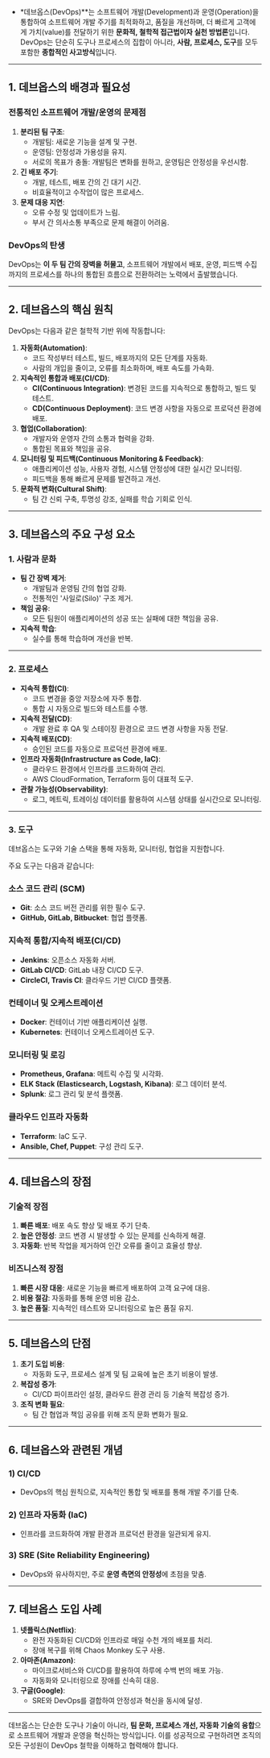 - *데브옵스(DevOps)**는 소프트웨어 개발(Development)과 운영(Operation)을 통합하여 소프트웨어 개발 주기를 최적화하고, 품질을 개선하며, 더 빠르게 고객에게 가치(value)를 전달하기 위한 **문화적, 철학적 접근법이자 실천 방법론**입니다. DevOps는 단순히 도구나 프로세스의 집합이 아니라, **사람, 프로세스, 도구**를 모두 포함한 **종합적인 사고방식**입니다.

---

## **1. 데브옵스의 배경과 필요성**

### 전통적인 소프트웨어 개발/운영의 문제점

1. **분리된 팀 구조**:
    - 개발팀: 새로운 기능을 설계 및 구현.
    - 운영팀: 안정성과 가용성을 유지.
    - 서로의 목표가 충돌: 개발팀은 변화를 원하고, 운영팀은 안정성을 우선시함.
2. **긴 배포 주기**:
    - 개발, 테스트, 배포 간의 긴 대기 시간.
    - 비효율적이고 수작업이 많은 프로세스.
3. **문제 대응 지연**:
    - 오류 수정 및 업데이트가 느림.
    - 부서 간 의사소통 부족으로 문제 해결이 어려움.

### DevOps의 탄생

DevOps는 **이 두 팀 간의 장벽을 허물고**, 소프트웨어 개발에서 배포, 운영, 피드백 수집까지의 프로세스를 하나의 통합된 흐름으로 전환하려는 노력에서 출발했습니다.

---

## **2. 데브옵스의 핵심 원칙**

DevOps는 다음과 같은 철학적 기반 위에 작동합니다:

1. **자동화(Automation)**:
    - 코드 작성부터 테스트, 빌드, 배포까지의 모든 단계를 자동화.
    - 사람의 개입을 줄이고, 오류를 최소화하며, 배포 속도를 가속화.
2. **지속적인 통합과 배포(CI/CD)**:
    - **CI(Continuous Integration)**: 변경된 코드를 지속적으로 통합하고, 빌드 및 테스트.
    - **CD(Continuous Deployment)**: 코드 변경 사항을 자동으로 프로덕션 환경에 배포.
3. **협업(Collaboration)**:
    - 개발자와 운영자 간의 소통과 협력을 강화.
    - 통합된 목표와 책임을 공유.
4. **모니터링 및 피드백(Continuous Monitoring & Feedback)**:
    - 애플리케이션 성능, 사용자 경험, 시스템 안정성에 대한 실시간 모니터링.
    - 피드백을 통해 빠르게 문제를 발견하고 개선.
5. **문화적 변화(Cultural Shift)**:
    - 팀 간 신뢰 구축, 투명성 강조, 실패를 학습 기회로 인식.

---

## **3. 데브옵스의 주요 구성 요소**

### 1. **사람과 문화**

- **팀 간 장벽 제거**:
    - 개발팀과 운영팀 간의 협업 강화.
    - 전통적인 '사일로(Silo)' 구조 제거.
- **책임 공유**:
    - 모든 팀원이 애플리케이션의 성공 또는 실패에 대한 책임을 공유.
- **지속적 학습**:
    - 실수를 통해 학습하며 개선을 반복.

---

### 2. **프로세스**

- **지속적 통합(CI)**:
    - 코드 변경을 중앙 저장소에 자주 통합.
    - 통합 시 자동으로 빌드와 테스트를 수행.
- **지속적 전달(CD)**:
    - 개발 완료 후 QA 및 스테이징 환경으로 코드 변경 사항을 자동 전달.
- **지속적 배포(CD)**:
    - 승인된 코드를 자동으로 프로덕션 환경에 배포.
- **인프라 자동화(Infrastructure as Code, IaC)**:
    - 클라우드 환경에서 인프라를 코드화하여 관리.
    - AWS CloudFormation, Terraform 등이 대표적 도구.
- **관찰 가능성(Observability)**:
    - 로그, 메트릭, 트레이싱 데이터를 활용하여 시스템 상태를 실시간으로 모니터링.

---

### 3. **도구**

데브옵스는 도구와 기술 스택을 통해 자동화, 모니터링, 협업을 지원합니다.

주요 도구는 다음과 같습니다:

### **소스 코드 관리 (SCM)**

- **Git**: 소스 코드 버전 관리를 위한 필수 도구.
- **GitHub, GitLab, Bitbucket**: 협업 플랫폼.

### **지속적 통합/지속적 배포(CI/CD)**

- **Jenkins**: 오픈소스 자동화 서버.
- **GitLab CI/CD**: GitLab 내장 CI/CD 도구.
- **CircleCI, Travis CI**: 클라우드 기반 CI/CD 플랫폼.

### **컨테이너 및 오케스트레이션**

- **Docker**: 컨테이너 기반 애플리케이션 실행.
- **Kubernetes**: 컨테이너 오케스트레이션 도구.

### **모니터링 및 로깅**

- **Prometheus, Grafana**: 메트릭 수집 및 시각화.
- **ELK Stack (Elasticsearch, Logstash, Kibana)**: 로그 데이터 분석.
- **Splunk**: 로그 관리 및 분석 플랫폼.

### **클라우드 인프라 자동화**

- **Terraform**: IaC 도구.
- **Ansible, Chef, Puppet**: 구성 관리 도구.

---

## **4. 데브옵스의 장점**

### 기술적 장점

1. **빠른 배포**: 배포 속도 향상 및 배포 주기 단축.
2. **높은 안정성**: 코드 변경 시 발생할 수 있는 문제를 신속하게 해결.
3. **자동화**: 반복 작업을 제거하여 인간 오류를 줄이고 효율성 향상.

### 비즈니스적 장점

1. **빠른 시장 대응**: 새로운 기능을 빠르게 배포하여 고객 요구에 대응.
2. **비용 절감**: 자동화를 통해 운영 비용 감소.
3. **높은 품질**: 지속적인 테스트와 모니터링으로 높은 품질 유지.

---

## **5. 데브옵스의 단점**

1. **초기 도입 비용**:
    - 자동화 도구, 프로세스 설계 및 팀 교육에 높은 초기 비용이 발생.
2. **복잡성 증가**:
    - CI/CD 파이프라인 설정, 클라우드 환경 관리 등 기술적 복잡성 증가.
3. **조직 변화 필요**:
    - 팀 간 협업과 책임 공유를 위해 조직 문화 변화가 필요.

---

## **6. 데브옵스와 관련된 개념**

### **1) CI/CD**

- DevOps의 핵심 원칙으로, 지속적인 통합 및 배포를 통해 개발 주기를 단축.

### **2) 인프라 자동화 (IaC)**

- 인프라를 코드화하여 개발 환경과 프로덕션 환경을 일관되게 유지.

### **3) SRE (Site Reliability Engineering)**

- DevOps와 유사하지만, 주로 **운영 측면의 안정성**에 초점을 맞춤.

---

## **7. 데브옵스 도입 사례**

1. **넷플릭스(Netflix)**:
    - 완전 자동화된 CI/CD와 인프라로 매일 수천 개의 배포를 처리.
    - 장애 복구를 위해 Chaos Monkey 도구 사용.
2. **아마존(Amazon)**:
    - 마이크로서비스와 CI/CD를 활용하여 하루에 수백 번의 배포 가능.
    - 자동화와 모니터링으로 장애를 신속히 대응.
3. **구글(Google)**:
    - SRE와 DevOps를 결합하여 안정성과 혁신을 동시에 달성.

---

데브옵스는 단순한 도구나 기술이 아니라, **팀 문화, 프로세스 개선, 자동화 기술의 융합**으로 소프트웨어 개발과 운영을 혁신하는 방식입니다. 이를 성공적으로 구현하려면 조직의 모든 구성원이 DevOps 철학을 이해하고 협력해야 합니다.